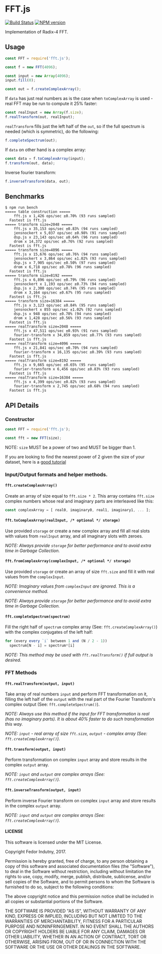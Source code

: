 # FFT.js
[![Build Status](https://secure.travis-ci.org/indutny/fft.js.svg)](http://travis-ci.org/indutny/fft.js)
[![NPM version](https://badge.fury.io/js/fft.js.svg)](https://badge.fury.io/js/fft.js)

Implementation of Radix-4 FFT.

## Usage

```js
const FFT = require('fft.js');

const f = new FFT(4096);

const input = new Array(4096);
input.fill(0);

const out = f.createComplexArray();
```

If `data` has just real numbers as is the case when `toComplexArray` is
used - real FFT may be run to compute it 25% faster:
```js
const realInput = new Array(f.size);
f.realTransform(out, realInput);
```

`realTransform` fills just the left half of the `out`, so if the full
spectrum is needed (which is symmetric), do the following:
```js
f.completeSpectrum(out);
```

If `data` on other hand is a complex array:
```js
const data = f.toComplexArray(input);
f.transform(out, data);
```

Inverse fourier transform:
```js
f.inverseTransform(data, out);
```

## Benchmarks

```
$ npm run bench
===== table construction =====
    fft.js x 1,426 ops/sec ±0.70% (93 runs sampled)
  Fastest is fft.js
===== transform size=2048 =====
    fft.js x 35,153 ops/sec ±0.83% (94 runs sampled)
    jensnockert x 5,037 ops/sec ±0.98% (91 runs sampled)
    dsp.js x 23,143 ops/sec ±0.64% (96 runs sampled)
    drom x 14,372 ops/sec ±0.76% (92 runs sampled)
  Fastest is fft.js
===== transform size=4096 =====
    fft.js x 15,676 ops/sec ±0.76% (94 runs sampled)
    jensnockert x 3,864 ops/sec ±1.02% (93 runs sampled)
    dsp.js x 7,905 ops/sec ±0.50% (97 runs sampled)
    drom x 6,718 ops/sec ±0.78% (96 runs sampled)
  Fastest is fft.js
===== transform size=8192 =====
    fft.js x 6,896 ops/sec ±0.79% (96 runs sampled)
    jensnockert x 1,193 ops/sec ±0.73% (94 runs sampled)
    dsp.js x 2,300 ops/sec ±0.74% (95 runs sampled)
    drom x 3,164 ops/sec ±0.67% (95 runs sampled)
  Fastest is fft.js
===== transform size=16384 =====
    fft.js x 3,123 ops/sec ±0.84% (95 runs sampled)
    jensnockert x 855 ops/sec ±1.02% (92 runs sampled)
    dsp.js x 948 ops/sec ±0.70% (94 runs sampled)
    drom x 1,428 ops/sec ±0.56% (93 runs sampled)
  Fastest is fft.js
===== realTransform size=2048 =====
    fft.js x 47,511 ops/sec ±0.93% (91 runs sampled)
    fourier-transform x 34,859 ops/sec ±0.77% (93 runs sampled)
  Fastest is fft.js
===== realTransform size=4096 =====
    fft.js x 21,841 ops/sec ±0.70% (94 runs sampled)
    fourier-transform x 16,135 ops/sec ±0.39% (93 runs sampled)
  Fastest is fft.js
===== realTransform size=8192 =====
    fft.js x 9,665 ops/sec ±0.65% (95 runs sampled)
    fourier-transform x 6,456 ops/sec ±0.83% (93 runs sampled)
  Fastest is fft.js
===== realTransform size=16384 =====
    fft.js x 4,399 ops/sec ±0.82% (93 runs sampled)
    fourier-transform x 2,745 ops/sec ±0.68% (94 runs sampled)
  Fastest is fft.js
```

## API Details

### Constructor

```js
const FFT = require('fft.js');

const fft = new FFT(size);
```

NOTE: `size` MUST be a power of two and MUST be bigger than 1.

If you are looking to find the nearest power of 2 given the size of your dataset, here is a [good tutorial](https://stackoverflow.com/questions/466204/rounding-up-to-next-power-of-2/466256#466256)

### Input/Output formats and helper methods.

#### `fft.createComplexArray()`

Create an array of size equal to `fft.size * 2`.
This array contains `fft.size` complex numbers whose real and imaginary parts
are interleaved like this:

```js
const complexArray = [ real0, imaginary0, real1, imaginary1, ... ];
```

#### `fft.toComplexArray(realInput, /* optional */ storage)`

Use provided `storage` or create a new complex array and fill all
real slots with values from `realInput` array, and all imaginary slots with
zeroes.

_NOTE: Always provide `storage` for better performance and to avoid extra time
in Garbage Collection._

#### `fft.fromComplexArray(complexInput, /* optional */ storage)`

Use provided `storage` or create an array of size `fft.size` and fill it with
real values from the `complexInput`.

_NOTE: Imaginary values from `complexInput` are ignored. This is a convenience
method._

_NOTE: Always provide `storage` for better performance and to avoid extra time
in Garbage Collection._

#### `fft.completeSpectrum(spectrum)`

Fill the right half of `spectrum` complex array (See:
`fft.createComplexArray()`) with the complex conjugates of the left half:

```js
for (every every `i` between 1 and (N / 2 - 1))
  spectrum[N - i] = spectrum*[i]
```

_NOTE: This method may be used with `fft.realTransform()` if full output is
desired._

### FFT Methods

#### `fft.realTransform(output, input)`

Take array of real numbers `input` and perform FFT transformation on it, filling
the left half of the `output` with the real part of the Fourier Transform's complex output (See:
`fft.completeSpectrum()`).

_NOTE: Always use this method if the input for FFT transformation is real (has
no imaginary parts). It is about 40% faster to do such transformation this way._

_NOTE: `input` - real array of size `fft.size`, `output` - complex array (See:
`fft.createComplexArray()`)._

#### `fft.transform(output, input)`

Perform transformation on complex `input` array and store results in
the complex `output` array.

_NOTE: `input` and `output` are complex arrays (See:
`fft.createComplexArray()`)._

#### `fft.inverseTransform(output, input)`

Perform inverse Fourier transform on complex `input` array and store results in
the complex `output` array.

_NOTE: `input` and `output` are complex arrays (See:
`fft.createComplexArray()`)._

#### LICENSE

This software is licensed under the MIT License.

Copyright Fedor Indutny, 2017.

Permission is hereby granted, free of charge, to any person obtaining a
copy of this software and associated documentation files (the
"Software"), to deal in the Software without restriction, including
without limitation the rights to use, copy, modify, merge, publish,
distribute, sublicense, and/or sell copies of the Software, and to permit
persons to whom the Software is furnished to do so, subject to the
following conditions:

The above copyright notice and this permission notice shall be included
in all copies or substantial portions of the Software.

THE SOFTWARE IS PROVIDED "AS IS", WITHOUT WARRANTY OF ANY KIND, EXPRESS
OR IMPLIED, INCLUDING BUT NOT LIMITED TO THE WARRANTIES OF
MERCHANTABILITY, FITNESS FOR A PARTICULAR PURPOSE AND NONINFRINGEMENT. IN
NO EVENT SHALL THE AUTHORS OR COPYRIGHT HOLDERS BE LIABLE FOR ANY CLAIM,
DAMAGES OR OTHER LIABILITY, WHETHER IN AN ACTION OF CONTRACT, TORT OR
OTHERWISE, ARISING FROM, OUT OF OR IN CONNECTION WITH THE SOFTWARE OR THE
USE OR OTHER DEALINGS IN THE SOFTWARE.
